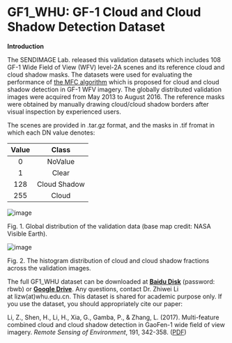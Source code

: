 # GF1_WHU: GF-1 Cloud and Cloud Shadow Detection Dataset

**Introduction**

  The SENDIMAGE Lab. released this validation datasets which includes 108 GF-1 Wide Field of View (WFV) level-2A scenes and its reference cloud and cloud shadow masks. The datasets were used for evaluating the performance of [the MFC algorithm](http://sendimage.whu.edu.cn/en/mfc/) which is proposed for cloud and cloud shadow detection in GF-1 WFV imagery. The globally distributed validation images were acquired from May 2013 to August 2016. The reference masks were obtained by manually drawing cloud/cloud shadow borders after visual inspection by experienced users.

  The scenes are provided in .tar.gz format, and the masks in .tif fromat in which each DN value denotes:

|**Value**|**Class**|
| :-: | :-: |
|0|NoValue|
|1|Clear|
|128|Cloud Shadow|
|255|Cloud|

![image](https://raw.githubusercontent.com/dr-lizhiwei/GF1_WHU-GF-1-Cloud-and-Cloud-Shadow-Detection-Dataset/main/Fig.%201.%20Global%20distribution%20of%20the%20validation%20data.jpeg)

Fig. 1. Global distribution of the validation data (base map credit: NASA Visible Earth).

![image](https://raw.githubusercontent.com/dr-lizhiwei/GF1_WHU-GF-1-Cloud-and-Cloud-Shadow-Detection-Dataset/main/Fig.%202.%20The%20histogram%20distribution%20of%20cloud%20and%20cloud%20shadow%20fractions%20across%20the%20validation%20images.jpeg)

Fig. 2. The histogram distribution of cloud and cloud shadow fractions across the validation images.

The full GF1\_WHU dataset can be downloaded at [**Baidu Disk**](https://pan.baidu.com/s/19uc0k-kUIN5uC2AbETg1eA) (password: rbwb) or [**Google Drive**](https://drive.google.com/file/d/1iicE9SzCsxXX7l76Bje3N0T1UPq_orcC/view?usp=sharing). Any questions, contact Dr. Zhiwei Li at lizw(at)whu.edu.cn. This dataset is shared for academic purpose only. If you use the dataset, you should appropriately cite our paper:

Li, Z., Shen, H., Li, H., Xia, G., Gamba, P., & Zhang, L. (2017). Multi-feature combined cloud and cloud shadow detection in GaoFen-1 wide field of view imagery. *Remote Sensing of Environment*, 191, 342-358. ([PDF](http://sendimage.whu.edu.cn/wp-content/uploads/2017/02/2017_RSE_Multi-feature-combined-cloud-and-cloud-shadow-detection-in-GaoFen-1-wide-field-of-view-imagery.pdf))

